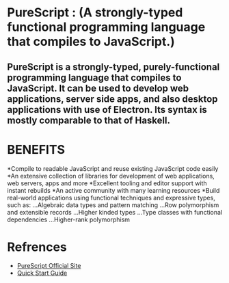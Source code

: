 # PureScript : (A strongly-typed functional programming language that compiles to JavaScript.)

## PureScript is a strongly-typed, purely-functional programming language that compiles to JavaScript. It can be used to develop web applications, server side apps, and also desktop applications with use of Electron. Its syntax is mostly comparable to that of Haskell. 

# BENEFITS
*Compile to readable JavaScript and reuse existing JavaScript code easily
*An extensive collection of libraries for development of web applications, web servers, apps and more
*Excellent tooling and editor support with instant rebuilds
*An active community with many learning resources
*Build real-world applications using functional techniques and expressive types, such as:
...Algebraic data types and pattern matching
...Row polymorphism and extensible records
...Higher kinded types
...Type classes with functional dependencies
...Higher-rank polymorphism

# Refrences
- [PureScript Official Site](https://www.purescript.org/)
- [Quick Start Guide](https://github.com/purescript/documentation/blob/master/guides/Getting-Started.md)

